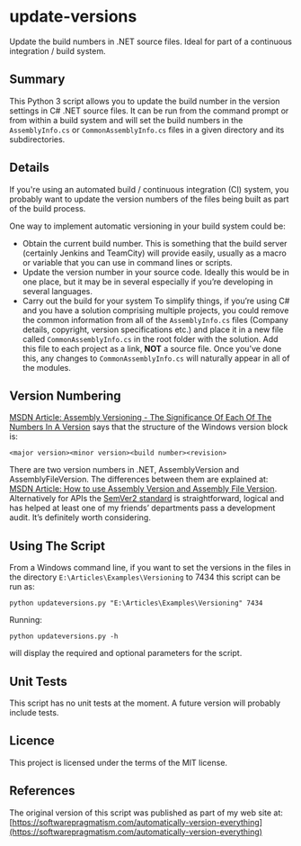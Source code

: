 # update-versions
Update the build numbers in .NET source files. Ideal for part of a continuous integration / build system.

## Summary
This Python 3 script allows you to update the build number in the version settings in C# .NET source files. It can be run from the command prompt or from within a build system and will set the build numbers in the `AssemblyInfo.cs` or `CommonAssemblyInfo.cs` files in a given directory and its subdirectories.
## Details
If you're using an automated build / continuous integration (CI) system, you probably want to update the version numbers of the files being built as part of the build process.

One way to implement automatic versioning in your build system could be:

- Obtain the current build number. This is something that the build server (certainly Jenkins and TeamCity) will provide easily, usually as a macro or variable that you can use in command lines or scripts.
- Update the version number in your source code. Ideally this would be in one place, but it may be in several especially if you’re developing in several languages.
- Carry out the build for your system
To simplify things, if you’re using C# and you have a solution comprising multiple projects, you could remove the common information from all of the `AssemblyInfo.cs` files (Company details, copyright, version specifications etc.) and place it in a new file called `CommonAssemblyInfo.cs` in the root folder with the solution. Add this file to each project as a link, **NOT** a source file. Once you’ve done this, any changes to `CommonAssemblyInfo.cs` will naturally appear in all of the modules.
## Version Numbering
[MSDN Article: Assembly Versioning - The Significance Of Each Of The Numbers In A Version](https://docs.microsoft.com/en-ca/dotnet/framework/app-domains/assembly-versioning) says that the structure of the Windows version block is:
```
<major version><minor version><build number><revision>
```
There are two version numbers in .NET, AssemblyVersion and AssemblyFileVersion. The differences between them are explained at: [MSDN Article: How to use Assembly Version and Assembly File Version](https://support.microsoft.com/en-ca/help/556041).
Alternatively for APIs the [SemVer2 standard](https://semver.org) is straightforward, logical and has helped at least one of my friends’ departments pass a development audit. It’s definitely worth considering.
## Using The Script
From a Windows command line, if you want to set the versions in the files in the directory `E:\Articles\Examples\Versioning` to 7434 this script can be run as:
```
python updateversions.py "E:\Articles\Examples\Versioning" 7434
```
Running:
```
python updateversions.py -h
```
will display the required and optional parameters for the script.
## Unit Tests
This script has no unit tests at the moment. A future version will probably include tests.
## Licence
This project is licensed under the terms of the MIT license.
## References
The original version of this script was published as part of my web site at:
[https://softwarepragmatism.com/automatically-version-everything](https://softwarepragmatism.com/automatically-version-everything)

